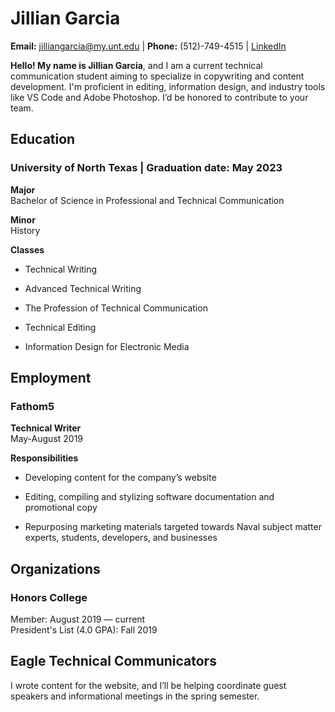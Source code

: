 # Jillian Garcia
**Email:** jilliangarcia@my.unt.edu | **Phone:** (512)-749-4515 | [LinkedIn](https://www.linkedin.com/in/jillian-garcia-127453196/)       

**Hello! My name is Jillian Garcia**, and I am a current technical communication student aiming to specialize in copywriting and content development. I'm proficient in editing, information design, and industry tools like VS Code and Adobe Photoshop. I’d be honored to contribute to your team.

## Education  
### University of North Texas | Graduation date: May 2023  
**Major**  
Bachelor of Science in Professional and Technical Communication

**Minor**  
History 

**Classes**  
* Technical Writing

* Advanced Technical Writing  

* The Profession of Technical Communication  

* Technical Editing  

* Information Design for Electronic Media  


## Employment  
### Fathom5  
**Technical Writer**  
May-August 2019

**Responsibilities**  
* Developing content for the company’s website  

* Editing, compiling and stylizing software documentation and promotional copy

* Repurposing marketing materials targeted towards Naval subject matter experts, students, developers, and businesses  


## Organizations
### Honors College
Member: August 2019 — current  
President's List (4.0 GPA): Fall 2019  

## Eagle Technical Communicators  
I wrote content for the website, and I’ll be helping coordinate guest speakers and informational meetings in the spring semester.






